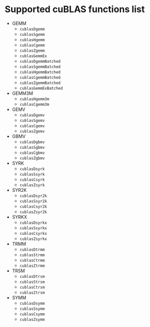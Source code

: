 # Supported cuBLAS functions list

- GEMM
	- `cublasDgemm`
	- `cublasSgemm`
	- `cublasHgemm`
	- `cublasCgemm`
	- `cublasZgemm`
	- `cublasGemmEx`
	- `cublasDgemmBatched`
	- `cublasSgemmBatched`
	- `cublasHgemmBatched`
	- `cublasCgemmBatched`
	- `cublasZgemmBatched`
	- `cublasGemmExBatched`
- GEMM3M
	- `cublasHgemm3m`
	- `cublasCgemm3m`
- GEMV
	- `cublasDgemv`
	- `cublasSgemv`
	- `cublasCgemv`
	- `cublasZgemv`
- GBMV
	- `cublasDgbmv`
	- `cublasSgbmv`
	- `cublasCgbmv`
	- `cublasZgbmv`
- SYRK
	- `cublasDsyrk`
	- `cublasSsyrk`
	- `cublasCsyrk`
	- `cublasZsyrk`
- SYR2K
	- `cublasDsyr2k`
	- `cublasSsyr2k`
	- `cublasCsyr2k`
	- `cublasZsyr2k`
- SYRKX
	- `cublasDsyrkx`
	- `cublasSsyrkx`
	- `cublasCsyrkx`
	- `cublasZsyrkx`
- TRMM
	- `cublasDtrmm`
	- `cublasStrmm`
	- `cublasCtrmm`
	- `cublasZtrmm`
- TRSM
	- `cublasDtrsm`
	- `cublasStrsm`
	- `cublasCtrsm`
	- `cublasZtrsm`
- SYMM
	- `cublasDsymm`
	- `cublasSsymm`
	- `cublasCsymm`
	- `cublasZsymm`
